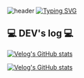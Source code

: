 ![header](https://capsule-render.vercel.app/api?type=waving&color=DADAFC&text=&animation=twinkling&height=80)
[![Typing SVG](https://readme-typing-svg.demolab.com?font=Alkatra&weight=500&size=45&duration=3500&pause=3&color=DADAFC&center=false&vCenter=false&multiline=true&repeat=true&width=1000&height=100&lines=Welcome+to+Ji+Hoon's+GitHub!👋)](https://git.io/typing-svg)

## 💻 DEV's log 💻
[![Velog's GitHub stats](https://velog-readme-stats.vercel.app/api/badge?name=velog)](https://velog.io/@leejihoon0312) 

[![Velog's GitHub stats](https://velog-readme-stats.vercel.app/api?name=leejihoon0312&tag=aws)](https://github.com/leejihoon0312/velog-readme-stats)



<!--
**leejihoon0312/leejihoon0312** is a ✨ _special_ ✨ repository because its `README.md` (this file) appears on your GitHub profile.

Here are some ideas to get you started:

- 🔭 I’m currently working on ...
- 🌱 I’m currently learning ...
- 👯 I’m looking to collaborate on ...
- 🤔 I’m looking for help with ...
- 💬 Ask me about ...
- 📫 How to reach me: ...
- 😄 Pronouns: ...
- ⚡ Fun fact: ...
-->
